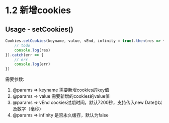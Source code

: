 # 1.2 新增cookies

## Usage - setCookies\(\)

```javascript
Cookies.setCookies(keyname, value, vEnd, infinity = true).then(res => {
    // todo
    console.log(res)
}).catch(err => {
    // err
    console.log(err)
})
```

需要参数:

1. @params =&gt; keyname 需要新增cookies的key值  
2. @params =&gt; value 需要新增的cookies的value值
3. @params =&gt; vEnd cookies过期时间，默认7200秒，支持传入new Date\(\)以及数字（毫秒）
4. @params =&gt; infinity 是否永久缓存，默认为false




